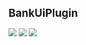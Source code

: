 ## BankUiPlugin

[![](https://poggit.pmmp.io/shield.state/BankUiPlugin)](https://poggit.pmmp.io/p/BankUiPlugin) [![](https://poggit.pmmp.io/shield.api/BankUiPlugin)](https://poggit.pmmp.io/p/MailPlugin) [![](https://poggit.pmmp.io/shield.dl.total/BankUiPluginPlugin)](https://poggit.pmmp.io/p/BankUiPlugin)

